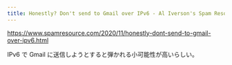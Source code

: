 ```yaml
---
title: Honestly? Don't send to Gmail over IPv6 - Al Iverson's Spam Resource
---
```


https://www.spamresource.com/2020/11/honestly-dont-send-to-gmail-over-ipv6.html

IPv6 で Gmail に送信しようとすると弾かれる小可能性が高いらしい。

